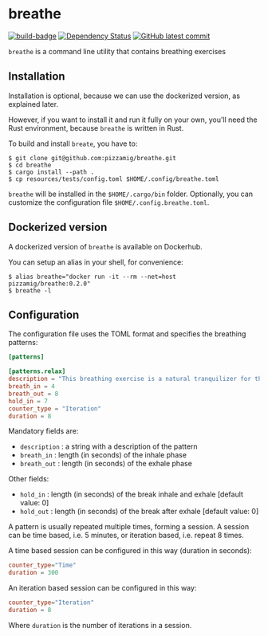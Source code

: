 # breathe

[![build-badge](https://github.com/pizzamig/breathe/workflows/Rust/badge.svg)](https://github.com/pizzamig/breathe/actions)
[![Dependency Status](https://deps.rs/repo/github/pizzamig/breathe/status.svg)](https://deps.rs/repo/github/pizzamig/breathe)
[![GitHub latest commit](https://badgen.net/github/last-commit/pizzamig/breathe)](https://github.com/pizzamig/breathe/commit/)

`breathe` is a command line utility that contains breathing exercises

## Installation

Installation is optional, because we can use the dockerized version, as explained later.

However, if you want to install it and run it fully on your own, you'll need the Rust environment, because `breathe` is written in Rust.

To build and install `breate`, you have to:
```console
$ git clone git@github.com:pizzamig/breathe.git
$ cd breathe
$ cargo install --path .
$ cp resources/tests/config.toml $HOME/.config/breathe.toml
```

`breathe` will be installed in the `$HOME/.cargo/bin` folder.
Optionally, you can customize the configuration file `$HOME/.config.breathe.toml`.

## Dockerized version

A dockerized version of `breathe` is available on Dockerhub.

You can setup an alias in your shell, for convenience:
```
$ alias breathe="docker run -it --rm --net=host pizzamig/breathe:0.2.0"
$ breathe -l
```

## Configuration

The configuration file uses the TOML format and specifies the breathing patterns:
```toml
[patterns]

[patterns.relax]
description = "This breathing exercise is a natural tranquilizer for the nervous system. The 8 configuration pattern is not suggested for beginners."
breath_in = 4
breath_out = 8
hold_in = 7
counter_type = "Iteration"
duration = 8
```

Mandatory fields are:
* `description` : a string with a description of the pattern
* `breath_in`  : length (in seconds) of the inhale phase
* `breath_out` : length (in seconds) of the exhale phase

Other fields:
* `hold_in` : length (in seconds) of the break inhale and exhale [default value: 0]
* `hold_out` : length (in seconds) of the break after exhale [default value: 0]

A pattern is usually repeated multiple times, forming a session.
A session can be time based, i.e. 5 minutes, or iteration based,  i.e. repeat 8 times.

A time based session can be configured in this way (duration in seconds):
```toml
counter_type="Time"
duration = 300
```

An iteration based session can be configured in this way:
```toml
counter_type="Iteration"
duration = 8
```
Where `duration` is the number of iterations in a session.
